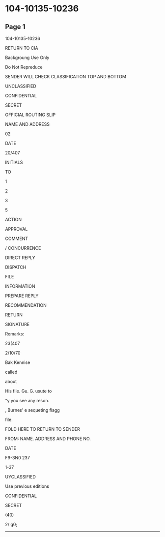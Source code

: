 # 104-10135-10236

## Page 1

104-10135-10236

RETURN TO CIA

Backgroung Use Only

Do Not Repreduce

SENDER WILL CHECK CLASSIFICATION TOP AND BOTTOM

UNCLASSIFIED

CONFIDENTIAL

SECRET

OFFICIAL ROUTING SLIP

NAME AND ADDRESS

02

DATE

20/407

INITIALS

TO

1

2

3

5

ACTION

APPROVAL

COMMENT

/ CONCURRENCE

DIRECT REPLY

DISPATCH

FILE

INFORMATION

PREPARE REPLY

RECOMMENDATION

RETURN

SIGNATURE

Remarks:

23(407

2/10/70

Bak Kennise

called

about

His file. Gu. G. usute to

"y you see any reson.

, Burnes' e sequeting flagg

file.

FOLD HERE TO RETURN TO SENDER

FROM: NAME. ADDRESS AND PHONE NO.

DATE

F9-3N0 237

1-37

UYCLASSIFIED

Use previous editions

CONFIDENTIAL

SECRET

(40)

2/ g0;

---

